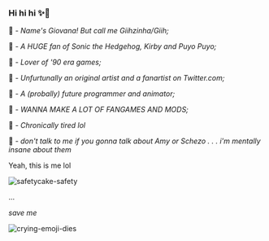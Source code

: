  ### Hi hi hi ✨💙

🌙 - _Name's Giovana! But call me Giihzinha/Giih;_

🌙 - _A HUGE fan of Sonic the Hedgehog, Kirby and Puyo Puyo;_

🌙 - _Lover of '90 era games;_

🌙 - _Unfurtunally an original artist and a fanartist on Twitter.com;_

🌙 - _A (probally) future programmer and animator;_

🌙 - _WANNA MAKE A LOT OF FANGAMES AND MODS;_

🌙 - _Chronically tired lol_ 

🌙 - _don't talk to me if you gonna talk about Amy or Schezo . . . i'm mentally insane about them_



 Yeah, this is me lol

![safetycake-safety](https://github.com/Giihzinha/Giih/assets/170665928/a005cace-2c47-4cf2-8b11-3ba28f620de8)


...



_save me_

![crying-emoji-dies](https://github.com/Giihzinha/Giih/assets/170665928/b8bbd3ca-989f-452c-913b-3fba058ffd8e)


